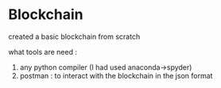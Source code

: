 # Blockchain
created a basic blockchain from scratch

what tools are need :
1) any python compiler (I had used anaconda->spyder)
2) postman : to interact with the blockchain in the json format
